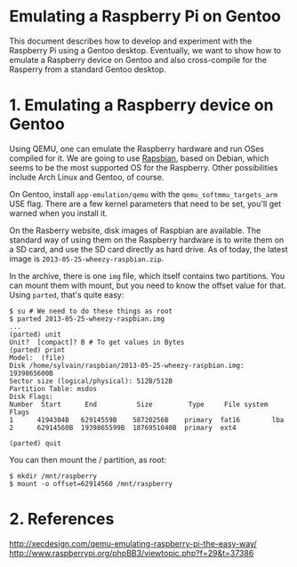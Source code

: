 Emulating a Raspberry Pi on Gentoo
==================================

This document describes how to develop and experiment with the Raspberry Pi using a Gentoo desktop. Eventually, we want to show how to emulate a Raspberry device on Gentoo and also cross-compile for the Rasperry from a standard Gentoo desktop.

# 1. Emulating a Raspberry device on Gentoo

Using QEMU, one can emulate the Raspberry hardware and run OSes compiled for it. We are going to use [Rapsbian](http://www.raspbian.org/), based on Debian, which seems to be the most supported OS for the Raspberry. Other possibilities include Arch Linux and Gentoo, of course.

On Gentoo, install `app-emulation/qemu` with the `qemu_softmmu_targets_arm` USE flag. There are a few kernel parameters that need to be set, you'll get warned when you install it.

On the Rasberry website, disk images of Raspbian are available. The standard way of using them on the Raspberry hardware is to write them on a SD card, and use the SD card directly as hard drive. As of today, the latest image is `2013-05-25-wheezy-raspbian.zip`.

In the archive, there is one `img` file, which itself contains two partitions. You can mount them with mount, but you need to know the offset value for that. Using `parted`, that's quite easy:

    $ su # We need to do these things as root
    $ parted 2013-05-25-wheezy-raspbian.img
    ...
    (parted) unit
    Unit?  [compact]? B # To get values in Bytes
    (parted) print
    Model:  (file)
    Disk /home/sylvain/raspbian/2013-05-25-wheezy-raspbian.img: 1939865600B
    Sector size (logical/physical): 512B/512B
    Partition Table: msdos
    Disk Flags:
    Number  Start      End          Size         Type     File system  Flags
    1      4194304B   62914559B    58720256B    primary  fat16        lba
    2      62914560B  1939865599B  1876951040B  primary  ext4

    (parted) quit

You can then mount the / partition, as root:

    $ mkdir /mnt/raspberry
    $ mount -o offset=62914560 /mnt/raspberry

# 2. References

<http://xecdesign.com/qemu-emulating-raspberry-pi-the-easy-way/>
<http://www.raspberrypi.org/phpBB3/viewtopic.php?f=29&t=37386>